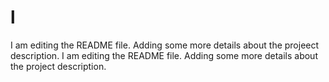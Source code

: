 # l
I am editing the README file. Adding some more details about the projeect description.
I am editing the README file. Adding some more details about the project description.
